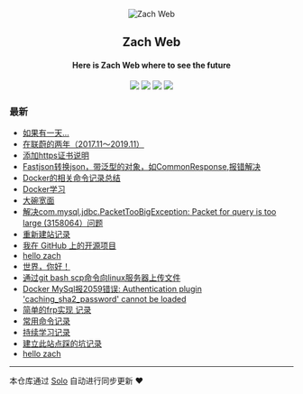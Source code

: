 <p align="center"><img alt="Zach Web" src="https://img.hacpai.com/file/2019/09/ironman-e061e5f1.png"></p><h2 align="center">
Zach Web
</h2>

<h4 align="center">Here is Zach Web where to see the future</h4>
<p align="center"><a title="Zach Web" target="_blank" href="https://github.com/ZachNeverGiveup/solo-blog"><img src="https://img.shields.io/github/last-commit/ZachNeverGiveup/solo-blog.svg?style=flat-square&color=FF9900"></a>
<a title="GitHub repo size in bytes" target="_blank" href="https://github.com/ZachNeverGiveup/solo-blog"><img src="https://img.shields.io/github/repo-size/ZachNeverGiveup/solo-blog.svg?style=flat-square"></a>
<a title="Solo Version" target="_blank" href="https://github.com/b3log/solo/releases"><img src="https://img.shields.io/badge/solo-3.6.4-f1e05a.svg?style=flat-square&color=blueviolet"></a>
<a title="Hits" target="_blank" href="https://github.com/b3log/hits"><img src="https://hits.b3log.org/ZachNeverGiveup/solo-blog.svg"></a></p>

### 最新

* [如果有一天…](https://www.chinazach.com/articles/2019/11/18/1574009850209.html)
* [在联蔚的两年（2017.11～2019.11）](https://www.chinazach.com/articles/2019/11/15/1573813673701.html)
* [添加https证书说明](https://www.chinazach.com/articles/2019/10/28/1572241427006.html)
* [Fastjson转换json，带泛型的对象，如CommonResponse<T>,报错解决](https://www.chinazach.com/articles/2019/10/11/1570784962461.html)
* [Docker的相关命令记录总结](https://www.chinazach.com/articles/2019/09/25/1569395219370.html)
* [Docker学习](https://www.chinazach.com/articles/2019/09/23/1569209369592.html)
* [大碗宽面](https://www.chinazach.com/articles/2019/09/21/1569067634363.html)
* [解决com.mysql.jdbc.PacketTooBigException: Packet for query is too large (3158064）问题](https://www.chinazach.com/articles/2019/09/16/1568636694880.html)
* [重新建站记录](https://www.chinazach.com/articles/2019/09/16/1568615402110.html)
* [我在 GitHub 上的开源项目](https://www.chinazach.com/my-github-repos)
* [hello zach](https://www.chinazach.com/articles/2019/09/16/1568606772425.html)
* [世界，你好！](https://www.chinazach.com/hello-solo)
* [通过git bash scp命令向linux服务器上传文件](https://www.chinazach.com/articles/2019/09/11/1568182658711.html)
* [Docker MySql报2059错误: Authentication plugin 'caching_sha2_password' cannot be loaded](https://www.chinazach.com/articles/2019/09/02/1567417464250.html)
* [简单的frp实现 记录](https://www.chinazach.com/articles/2019/09/02/1567413241983.html)
* [常用命令记录](https://www.chinazach.com/articles/2019/09/02/1567407279905.html)
* [持续学习记录](https://www.chinazach.com/articles/2019/09/02/1567396065329.html)
* [建立此站点踩的坑记录](https://www.chinazach.com/articles/2019/08/30/1567156731869.html)
* [hello zach](https://www.chinazach.com/articles/2019/08/30/1567155661571.html)



---

本仓库通过 [Solo](https://github.com/b3log/solo) 自动进行同步更新 ❤️ 